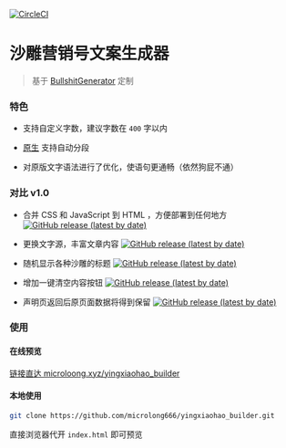 [![CircleCI](https://circleci.com/gh/microlong666/yingxiaohao_builder/tree/master.svg?style=svg)](https://circleci.com/gh/microlong666/yingxiaohao_builder/tree/master)

# 沙雕营销号文案生成器

> 基于 [BullshitGenerator](https://github.com/menzi11/BullshitGenerator) 定制

### 特色

* 支持自定义字数，建议字数在 `400` 字以内

* [原生](https://github.com/menzi11/BullshitGenerator) 支持自动分段

* 对原版文字语法进行了优化，使语句更通畅（依然狗屁不通）

### 对比 v1.0

* 合并 CSS 和 JavaScript 到 HTML ，方便部署到任何地方   [![GitHub release (latest by date)](https://img.shields.io/badge/release-v2.0-blue?logo=github)](https://github.com/microlong666/yingxiaohao_builder/releases/tag/v2.0)

* 更换文字源，丰富文章内容   [![GitHub release (latest by date)](https://img.shields.io/badge/release-v2.0-blue?logo=github)](https://github.com/microlong666/yingxiaohao_builder/releases/tag/v2.0)

* 随机显示各种沙雕的标题   [![GitHub release (latest by date)](https://img.shields.io/badge/release-v2.0-blue?logo=github)](https://github.com/microlong666/yingxiaohao_builder/releases/tag/v2.0)

* 增加一键清空内容按钮   [![GitHub release (latest by date)](https://img.shields.io/badge/release-v2.1-blue?logo=github)](https://github.com/microlong666/yingxiaohao_builder/releases/tag/v2.1)

* 声明页返回后原页面数据将得到保留   [![GitHub release (latest by date)](https://img.shields.io/badge/release-v2.1-blue?logo=github)](https://github.com/microlong666/yingxiaohao_builder/releases/tag/v2.2)

### 使用

#### 在线预览

[链接直达 microloong.xyz/yingxiaohao_builder](https://microloong.xyz/yingxiaohao_builder)

#### 本地使用

``` bash
git clone https://github.com/microlong666/yingxiaohao_builder.git
```

直接浏览器代开 `index.html` 即可预览
